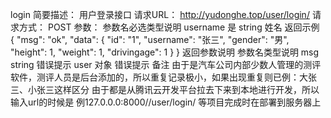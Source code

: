 login
简要描述：
用户登录接口
请求URL：
http://yudonghe.top/user/login/
请求方式：
POST
参数：
参数名必选类型说明
username 是 string 姓名 
返回示例
  {
    "msg": "ok",
    "data": {
      "id": "1",
      "username": "张三",
       "gender": "男",
       "height": 1,
       "weight": 1,
       "drivingage": 1
    }
  }
返回参数说明
参数名类型说明
msg string 错误提示 
user 对象 错误提示 
备注
由于是汽车公司内部少数人管理的测评软件，测评人员是后台添加的，所以重复记录极小，如果出现重复则已例：大张三、小张三这样区分
由于都是从腾讯云开发平台拉去下来到本地进行开发，所以输入url的时候是
例127.0.0.0:8000//user/login/
等项目完成时在部署到服务器上
